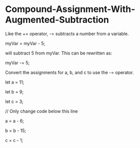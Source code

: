 # Compound-Assignment-With-Augmented-Subtraction

Like the += operator, -= subtracts a number from a variable.

myVar = myVar - 5;

will subtract 5 from myVar. This can be rewritten as:

myVar -= 5;

Convert the assignments for a, b, and c to use the -= operator.

let a = 11;

let b = 9;

let c = 3;

// Only change code below this line

a = a - 6;

b = b - 15;

c = c - 1;
